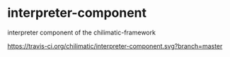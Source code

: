 # interpreter-component
interpreter component of the chilimatic-framework

https://travis-ci.org/chilimatic/interpreter-component.svg?branch=master
